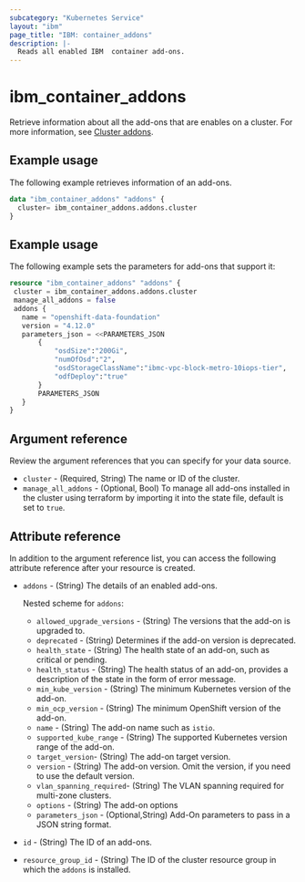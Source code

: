 ```yaml
---
subcategory: "Kubernetes Service"
layout: "ibm"
page_title: "IBM: container_addons"
description: |-
  Reads all enabled IBM  container add-ons.
---
```


# ibm_container_addons
Retrieve information about all the add-ons that are enables on a cluster. For more information, see [Cluster addons](https://cloud.ibm.com/docs/containers?topic=containers-api-at-iam#ks-cluster).

## Example usage
The following example retrieves information of an add-ons.

```terraform
data "ibm_container_addons" "addons" {
  cluster= ibm_container_addons.addons.cluster
}

```

## Example usage
 The following example sets the parameters for add-ons that support it:

 ```terraform
resource "ibm_container_addons" "addons" {
  cluster = ibm_container_addons.addons.cluster
  manage_all_addons = false
  addons {
    name = "openshift-data-foundation"
    version = "4.12.0"
    parameters_json = <<PARAMETERS_JSON
		{
			"osdSize":"200Gi",
			"numOfOsd":"2",
			"osdStorageClassName":"ibmc-vpc-block-metro-10iops-tier",
			"odfDeploy":"true"
		}
		PARAMETERS_JSON
    }
}
 ```

## Argument reference
Review the argument references that you can specify for your data source. 

- `cluster` - (Required, String) The name or ID of the cluster.
- `manage_all_addons` - (Optional, Bool) To manage all add-ons installed in the cluster using terraform by importing it into the state file, default is set to `true`.

## Attribute reference
In addition to the argument reference list, you can access the following attribute reference after your resource is created.

- `addons` - (String) The details of an enabled add-ons.

  Nested scheme for `addons`:
	- `allowed_upgrade_versions` - (String) The versions that the add-on is upgraded to.
	- `deprecated` - (String) Determines if the add-on version is deprecated.
	- `health_state` - (String) The health state of an add-on, such as critical or pending.
	- `health_status` - (String) The health status of an add-on, provides a description of the state in the form of error message.
	- `min_kube_version` - (String) The minimum Kubernetes version of the add-on.
	- `min_ocp_version` - (String) The minimum OpenShift version of the add-on.
	- `name` - (String) The add-on name such as `istio`.
	- `supported_kube_range` - (String) The supported Kubernetes version range of the add-on.
	- `target_version`-  (String) The add-on target version.
	- `version` - (String) The add-on version. Omit the version, if you need to use the default version.
	- `vlan_spanning_required`-  (String) The VLAN spanning required for multi-zone clusters.
	- `options` - (String) The add-on options
	- `parameters_json` -  (Optional,String) Add-On parameters to pass in a JSON string format.

- `id` - (String) The ID of an add-ons.
- `resource_group_id` - (String) The ID of the cluster resource group in which the `addons` is installed.
